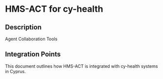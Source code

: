 # HMS-ACT for cy-health

## Description

Agent Collaboration Tools

## Integration Points

This document outlines how HMS-ACT is integrated with cy-health systems in Cyprus.
